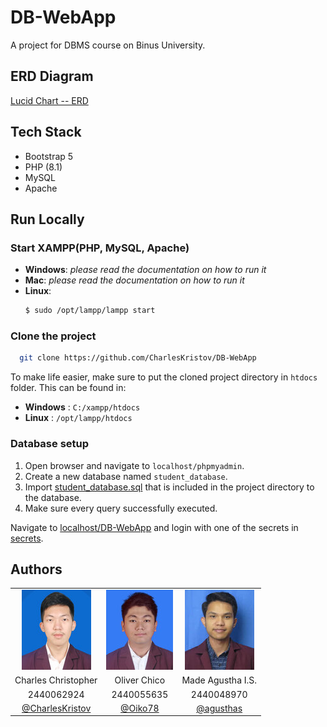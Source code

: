 # DB-WebApp

A project for DBMS course on Binus University.

## ERD Diagram
<a href="https://lucid.app/lucidchart/e803c288-aad0-4268-bbab-7007388bd60f/edit?invitationId=inv_12158997-fda3-4caf-b31f-216c213d051a&page=0_0#" target="_blank">Lucid Chart -- ERD</a>


## Tech Stack

- Bootstrap 5
- PHP (8.1)
- MySQL
- Apache

## Run Locally

### Start XAMPP(PHP, MySQL, Apache)

- **Windows**: _please read the documentation on how to run it_
- **Mac**: _please read the documentation on how to run it_
- **Linux**:
  ```bash
  $ sudo /opt/lampp/lampp start
  ```

### Clone the project

```bash
  git clone https://github.com/CharlesKristov/DB-WebApp
```

To make life easier, make sure to put the cloned project directory in `htdocs` folder. This can be found in:

- **Windows** : `C:/xampp/htdocs`
- **Linux** : `/opt/lampp/htdocs`

### Database setup

1. Open browser and navigate to `localhost/phpmyadmin`.
2. Create a new database named `student_database`.
3. Import [student_database.sql](./student_database.sql) that is included in the project directory to the database.
4. Make sure every query successfully executed.

Navigate to [localhost/DB-WebApp](http://localhost/DB-WebApp) and login with one of the secrets in [secrets](./.secrets).

## Authors

<table>
  <tr>
    <td align="middle"><img src="assets/charles.jpg"></td>
    <td align="middle"><img src="assets/oliver.jpg"></td>
    <td align="middle"><img src="assets/made.jpg"></td>
  </tr>
  <tr>
     <td align="middle">Charles Christopher</td>
     <td align="middle">Oliver Chico</td>
     <td align="middle">Made Agustha I.S.</td>
  </tr>
  <tr>
     <td align="middle">2440062924</td>
     <td align="middle">2440055635</td>
     <td align="middle">2440048970</td>
  </tr>
  <tr>
     <td align="middle"><a href="https://github.com/CharlesKristov">@CharlesKristov</a></td>
     <td align="middle"><a href="https://github.com/Oiko78">@Oiko78</a></td>
     <td align="middle"><a href="https://www.github.com/agusthas">@agusthas</a></td>
  </tr>
 </table>
